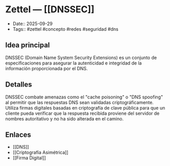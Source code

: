 # Zettel — [[DNSSEC]]

- Date:: 2025-09-29
- Tags:: #zettel #concepto #redes #seguridad #dns

## Idea principal
DNSSEC (Domain Name System Security Extensions) es un conjunto de especificaciones para asegurar la autenticidad e integridad de la información proporcionada por el DNS.

## Detalles
DNSSEC combate amenazas como el "cache poisoning" o "DNS spoofing" al permitir que las respuestas DNS sean validadas criptográficamente. Utiliza firmas digitales basadas en criptografía de clave pública para que un cliente pueda verificar que la respuesta recibida proviene del servidor de nombres autoritativo y no ha sido alterada en el camino.

## Enlaces
- [[DNS]]
- [[Criptografía Asimétrica]]
- [[Firma Digital]]
